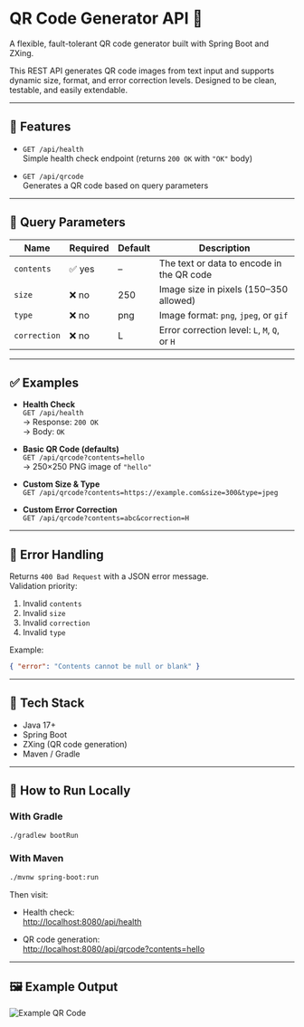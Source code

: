 # QR Code Generator API 🎯

A flexible, fault-tolerant QR code generator built with Spring Boot and ZXing.

This REST API generates QR code images from text input and supports dynamic size, format, and error correction levels. Designed to be clean, testable, and easily extendable.

---

## 🚀 Features

- `GET /api/health`  
  Simple health check endpoint (returns `200 OK` with `"OK"` body)

- `GET /api/qrcode`  
  Generates a QR code based on query parameters

---

## 🔧 Query Parameters

| Name        | Required | Default | Description |
|-------------|----------|---------|-------------|
| `contents`  | ✅ yes    | –       | The text or data to encode in the QR code |
| `size`      | ❌ no     | 250     | Image size in pixels (150–350 allowed) |
| `type`      | ❌ no     | png     | Image format: `png`, `jpeg`, or `gif` |
| `correction`| ❌ no     | L       | Error correction level: `L`, `M`, `Q`, or `H` |

---

## ✅ Examples

- **Health Check**  
  `GET /api/health`  
  → Response: `200 OK`  
  → Body: `OK`

- **Basic QR Code (defaults)**  
  `GET /api/qrcode?contents=hello`  
  → 250×250 PNG image of `"hello"`

- **Custom Size & Type**  
  `GET /api/qrcode?contents=https://example.com&size=300&type=jpeg`

- **Custom Error Correction**  
  `GET /api/qrcode?contents=abc&correction=H`

---

## 🧠 Error Handling

Returns `400 Bad Request` with a JSON error message.  
Validation priority:

1. Invalid `contents`
2. Invalid `size`
3. Invalid `correction`
4. Invalid `type`

Example:
```json
{ "error": "Contents cannot be null or blank" }
```

---

## 🧱 Tech Stack

- Java 17+
- Spring Boot
- ZXing (QR code generation)
- Maven / Gradle

---

## 🔄 How to Run Locally

### With Gradle
```bash
./gradlew bootRun
```

### With Maven
```bash
./mvnw spring-boot:run
```

Then visit:

- Health check:  
  [http://localhost:8080/api/health](http://localhost:8080/api/health)

- QR code generation:  
  [http://localhost:8080/api/qrcode?contents=hello](http://localhost:8080/api/qrcode?contents=hello)

---


## 🖼️ Example Output

![Example QR Code](https://api.qrserver.com/v1/create-qr-code/?size=150x150&data=https://example.com)
